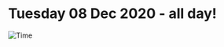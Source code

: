 # Tuesday 08 Dec 2020 - all day!
![Time](https://github.com/rich-ctm/today/workflows/Time/badge.svg)
